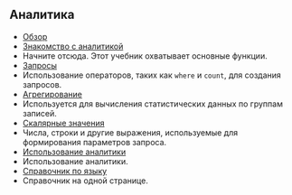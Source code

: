 
## Аналитика

- [Обзор](../articles/application-insights/app-insights-analytics.md)
- [Знакомство с аналитикой](../articles/application-insights/app-insights-analytics-tour.md)
 - Начните отсюда. Этот учебник охватывает основные функции.
- [Запросы](../articles/application-insights/app-insights-analytics-reference.md#queries)
 - Использование операторов, таких как `where` и `count`, для создания запросов.
- [Агрегирование](../articles/application-insights/app-insights-analytics-reference.md#aggregations)
 - Используется для вычисления статистических данных по группам записей.
- [Скалярные значения](../articles/application-insights/app-insights-analytics-reference.md#scalars)
 - Числа, строки и другие выражения, используемые для формирования параметров запроса.
- [Использование аналитики](../articles/application-insights/app-insights-analytics-using.md)
 - Использование аналитики.
- [Справочник по языку](../articles/application-insights/app-insights-analytics-reference.md)
 - Справочник на одной странице.

<!---HONumber=AcomDC_0608_2016-->